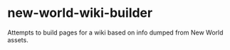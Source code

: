 # new-world-wiki-builder
Attempts to build pages for a wiki based on info dumped from New World assets.
